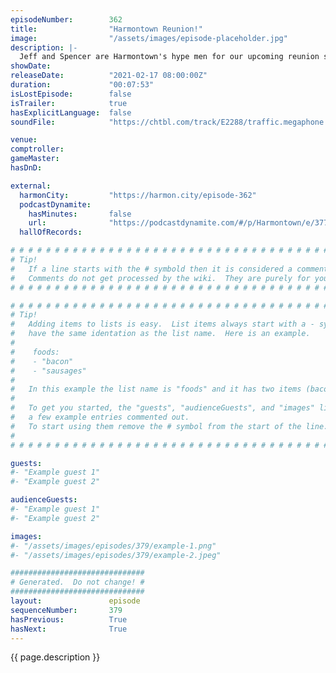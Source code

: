 ```yaml
---
episodeNumber:        362
title:                "Harmontown Reunion!"
image:                "/assets/images/episode-placeholder.jpg"
description: |-
  Jeff and Spencer are Harmontown's hype men for our upcoming reunion special, including a retelling of an old classic Harmontown tune about a chicken noodle can. Check out harmontown.com to buy tickets to our live streaming episode on February 21st, 2021!
showDate:             
releaseDate:          "2021-02-17 08:00:00Z"
duration:             "00:07:53"
isLostEpisode:        false
isTrailer:            true
hasExplicitLanguage:  false
soundFile:            "https://chtbl.com/track/E2288/traffic.megaphone.fm/STA5330815661.mp3"

venue:                
comptroller:          
gameMaster:           
hasDnD:               

external:
  harmonCity:         "https://harmon.city/episode-362"
  podcastDynamite:
    hasMinutes:       false
    url:              "https://podcastdynamite.com/#/p/Harmontown/e/377/362"
  hallOfRecords:      

# # # # # # # # # # # # # # # # # # # # # # # # # # # # # # # # # # # # # # # # # # # # #
# Tip!
#   If a line starts with the # symbold then it is considered a comment.
#   Comments do not get processed by the wiki.  They are purely for your information.
# # # # # # # # # # # # # # # # # # # # # # # # # # # # # # # # # # # # # # # # # # # # #

# # # # # # # # # # # # # # # # # # # # # # # # # # # # # # # # # # # # # # # # # # # # #
# Tip!
#   Adding items to lists is easy.  List items always start with a - symbol and have
#   have the same identation as the list name.  Here is an example.
#
#    foods:
#    - "bacon"
#    - "sausages"
#
#   In this example the list name is "foods" and it has two items (bacon, and sausages).
#
#   To get you started, the "guests", "audienceGuests", and "images" lists below have
#   a few example entries commented out.
#   To start using them remove the # symbol from the start of the line.
#
# # # # # # # # # # # # # # # # # # # # # # # # # # # # # # # # # # # # # # # # # # # # #

guests:
#- "Example guest 1"
#- "Example guest 2"

audienceGuests:
#- "Example guest 1"
#- "Example guest 2"

images:
#- "/assets/images/episodes/379/example-1.png"
#- "/assets/images/episodes/379/example-2.jpeg"

##############################
# Generated.  Do not change! #
##############################
layout:               episode
sequenceNumber:       379
hasPrevious:          True
hasNext:              True
---
```


<!-- The episode description will be rendered here -->
{{ page.description }}

<!-- Add your content BELOW here -->
<!-- vvvvvvvvvvvvvvvvvvvvvvvvvvv -->




<!-- ^^^^^^^^^^^^^^^^^^^^^^^^^^^ -->
<!-- Add your content ABOVE here -->

<!-- The episode gallery will be rendered here -->
